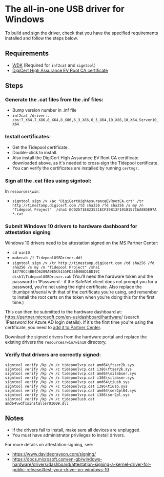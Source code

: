 # The all-in-one USB driver for Windows

To build and sign the driver, check that you have the specified requirements installed and follow the steps below.

## Requirements

- [WDK](https://msdn.microsoft.com/en-us/windows/hardware/gg454513.aspx) (Required for `inf2cat` and `signtool`)
- [DigiCert High Assurance EV Root CA certificate](https://docs.microsoft.com/en-gb/windows-hardware/drivers/install/cross-certificates-for-kernel-mode-code-signing)

## Steps

### Generate the .cat files from the .inf files:
- Bump version number in .inf file
- `inf2cat /driver:. /os:7_X64,7_X86,8_X64,8_X86,6_3_X86,6_3_X64,10_X86,10_X64,Server10_X64`

### Install certificates:

- Get the Tidepool certificate.
- Double-click to install.
- Also install the DigiCert High Assurance EV Root CA certificate downloaded above, as it's needed to cross-sign the Tidepool certificate.
- You can verify the certificates are installed by running `certmgr`.

### Sign all the .cat files using signtool:

In `resources\win`:

- `signtool sign /v /ac "DigiCertHighAssuranceEVRootCA.crt" /tr http://timestamp.digicert.com /td sha256 /fd sha256 /s my /n "Tidepool Project"  /sha1 EC02571EB23521ECF39813F1910157CAA08DE97A *.cat`

### Submit Windows 10 drivers to hardware dashboard for attestation signing

Windows 10 drivers need to be attestation signed on the MS Partner Center:

- `cd win10`
- `makecab /f TidepoolUSBDriver.ddf`
- `signtool sign /v /tr http://timestamp.digicert.com /td sha256 /fd sha256 /s my /n "Tidepool Project" /sha1 1E770CC4BB4D6209A9E5C6155FD36040ED1BD19C disk1\TidepoolUSBDriver.cab` (You'll need the hardware token and the password in 1Password - if the SafeNet client does not prompt you for a password, you're not using the right certificate. Also replace the thumbprint/serial with that of the certificate you're using, and remember to install the root certs on the token when you're doing this for the first time.)

This can then be submitted to the hardware dashboard at: https://partner.microsoft.com/en-us/dashboard/hardware/ (search 1Password for Azure AD login details). If it's the first time you're using the certificate, you need to [add it to Partner Center](https://docs.microsoft.com/en-us/windows-hardware/drivers/dashboard/update-a-code-signing-certificate).

Download the signed drivers from the hardware portal and replace the existing drivers the `resources/win/win10` directory.

### Verify that drivers are correctly signed:

	signtool verify /kp /v /c tidepoolvcp.cat amd64\ftser2k.sys
	signtool verify /kp /v /c tidepoolvcp.cat i386\ftser2k.sys
	signtool verify /kp /v /c tidepoolvcp.cat amd64\silabser.sys
	signtool verify /kp /v /c tidepoolvcp.cat i386\silabser.sys
	signtool verify /kp /v /c tidepoolvcp.cat amd64\tiusb.sys
	signtool verify /kp /v /c tidepoolvcp.cat i386\tiusb.sys
	signtool verify /kp /v /c tidepoolvcp.cat amd64\ser2pl64.sys
	signtool verify /kp /v /c tidepoolvcp.cat i386\ser2pl.sys
	signtool verify /kp /v /c tidepoolusb.cat amd64\wdfcoinstaller01009.dll

## Notes

- If the drivers fail to install, make sure all devices are unplugged.
- You must have administrator privileges to install drivers.

For more details on attestation signing, see:
- https://www.davidegrayson.com/signing/
- https://docs.microsoft.com/en-gb/windows-hardware/drivers/dashboard/attestation-signing-a-kernel-driver-for-public-release#test-your-driver-on-windows-10

